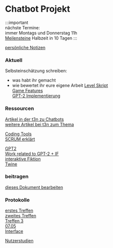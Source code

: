 [Kommentare]: <> (
beep boop cleanup time
)

# Chatbot Projekt

:::important  
nächste Termine:  
immer Montags und Donnerstag 11h  
[Meilensteine](Orga/TimelineMeilensteine) Halbzeit in 10 Tagen
:::  

[persönliche Notizen](People)

### Aktuell

Selbsteinschätzung schreiben:
* was habt ihr gemacht
* wie bewertet ihr eure eigene Arbeit
[Level Skript](Levelinhalte/00LevelUebersicht)  
[Game Features](Orga/GameFeatures)  
[GPT-2 Implementierung](Orga/gpt2_implementierung.md)  

### Ressourcen

[Artikel in der t3n zu Chatbots](https://drive.google.com/file/d/1x8BuAEbj8uXh2bs88FiGuoiBvpE5S_mf/view)  
[weitere Artikel bei t3n zum Thema](https://t3n.de/tag/chatbot/)  

[Coding Tools](Ressourcen/Code)  
[SCRUM erklärt](Ressourcen/SCRUM)  

[GPT2](Ressourcen/GPT-2)  
[Work related to GPT-2 + IF](Ressourcen/relatedWork.md)  
[interaktive Fiktion](IF/index)  
[Twine](twine/)  


### beitragen

[dieses Dokument bearbeiten](howto)



### Protokolle

[erstes Treffen](Protokoll/Treffen_1)  
[zweites Treffen](Protokoll/Treffen_2)  
[Treffen 3](Protokoll/Treffen_3)    
[07.05](Protokoll/May_07)    
[Interface](Protokoll/interface)  
  
[Nutzerstudien](/Research/Nutzertests/index)
